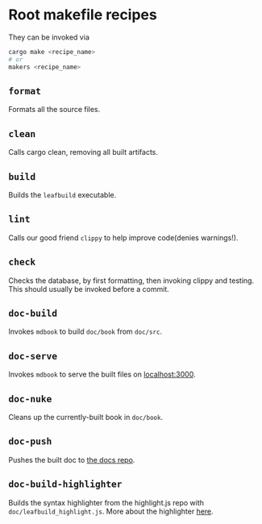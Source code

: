 # Root makefile recipes

They can be invoked via
```sh
cargo make <recipe_name>
# or
makers <recipe_name> 
```

## `format`
Formats all the source files.

## `clean`
Calls cargo clean, removing all built artifacts.

## `build`
Builds the `leafbuild` executable.

## `lint`
Calls our good friend `clippy` to help improve code(denies warnings!).

## `check`
Checks the database, by first formatting, then invoking clippy and testing.
This should usually be invoked before a commit.

## `doc-build`
Invokes `mdbook` to build `doc/book` from `doc/src`.

## `doc-serve`
Invokes `mdbook` to serve the built files on [localhost:3000](http://localhost:3000).

## `doc-nuke`
Cleans up the currently-built book in `doc/book`.

## `doc-push`
Pushes the built doc to [the docs repo](https://github.com/leafbuild/docs).

## `doc-build-highlighter`
Builds the syntax highlighter from the highlight.js repo with `doc/leafbuild_highlight.js`.
More about the highlighter [here]().
